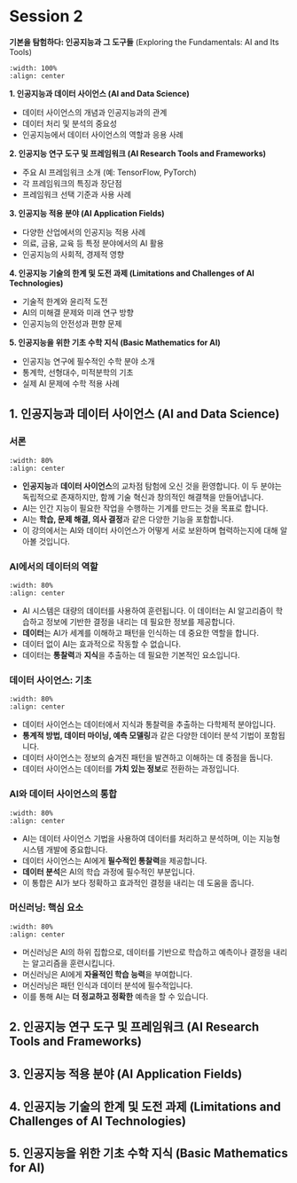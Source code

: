 # Session 2

**기본을 탐험하다: 인공지능과 그 도구들** (Exploring the Fundamentals: AI and Its Tools)

```{image} figs/image-2.png
:width: 100%
:align: center
```

**1. 인공지능과 데이터 사이언스 (AI and Data Science)**

- 데이터 사이언스의 개념과 인공지능과의 관계
- 데이터 처리 및 분석의 중요성
- 인공지능에서 데이터 사이언스의 역할과 응용 사례

**2. 인공지능 연구 도구 및 프레임워크 (AI Research Tools and Frameworks)**

- 주요 AI 프레임워크 소개 (예: TensorFlow, PyTorch)
- 각 프레임워크의 특징과 장단점
- 프레임워크 선택 기준과 사용 사례

**3. 인공지능 적용 분야 (AI Application Fields)**

- 다양한 산업에서의 인공지능 적용 사례
- 의료, 금융, 교육 등 특정 분야에서의 AI 활용
- 인공지능의 사회적, 경제적 영향

**4. 인공지능 기술의 한계 및 도전 과제 (Limitations and Challenges of AI Technologies)**

- 기술적 한계와 윤리적 도전
- AI의 미해결 문제와 미래 연구 방향
- 인공지능의 안전성과 편향 문제

**5. 인공지능을 위한 기초 수학 지식 (Basic Mathematics for AI)**

- 인공지능 연구에 필수적인 수학 분야 소개
- 통계학, 선형대수, 미적분학의 기초
- 실제 AI 문제에 수학 적용 사례

## 1. 인공지능과 데이터 사이언스 (AI and Data Science)

### 서론

```{image} figs/image-2-1-1.png
:width: 80%
:align: center
```

- **인공지능**과 **데이터 사이언스**의 교차점 탐험에 오신 것을 환영합니다. 이 두 분야는 독립적으로 존재하지만, 함께 기술 혁신과 창의적인 해결책을 만들어냅니다.
- AI는 인간 지능이 필요한 작업을 수행하는 기계를 만드는 것을 목표로 합니다.
- AI는 **학습, 문제 해결, 의사 결정**과 같은 다양한 기능을 포함합니다.
- 이 강의에서는 AI와 데이터 사이언스가 어떻게 서로 보완하며 협력하는지에 대해 알아볼 것입니다.

### AI에서의 데이터의 역할

```{image} figs/image-2-1-2.png
:width: 80%
:align: center
```

- AI 시스템은 대량의 데이터를 사용하여 훈련됩니다. 이 데이터는 AI 알고리즘이 학습하고 정보에 기반한 결정을 내리는 데 필요한 정보를 제공합니다.
- **데이터**는 AI가 세계를 이해하고 패턴을 인식하는 데 중요한 역할을 합니다.
- 데이터 없이 AI는 효과적으로 작동할 수 없습니다.
- 데이터는 **통찰력**과 **지식**을 추출하는 데 필요한 기본적인 요소입니다.

### 데이터 사이언스: 기초

```{image} figs/image-2-1-3.png
:width: 80%
:align: center
```

- 데이터 사이언스는 데이터에서 지식과 통찰력을 추출하는 다학제적 분야입니다.
- **통계적 방법, 데이터 마이닝, 예측 모델링**과 같은 다양한 데이터 분석 기법이 포함됩니다.
- 데이터 사이언스는 정보의 숨겨진 패턴을 발견하고 이해하는 데 중점을 둡니다.
- 데이터 사이언스는 데이터를 **가치 있는 정보**로 전환하는 과정입니다.

### AI와 데이터 사이언스의 통합

```{image} figs/image-2-1-4.png
:width: 80%
:align: center
```

- AI는 데이터 사이언스 기법을 사용하여 데이터를 처리하고 분석하며, 이는 지능형 시스템 개발에 중요합니다.
- 데이터 사이언스는 AI에게 **필수적인 통찰력**을 제공합니다.
- **데이터 분석**은 AI의 학습 과정에 필수적인 부분입니다.
- 이 통합은 AI가 보다 정확하고 효과적인 결정을 내리는 데 도움을 줍니다.

### 머신러닝: 핵심 요소

```{image} figs/image-2-1-5.png
:width: 80%
:align: center
```

- 머신러닝은 AI의 하위 집합으로, 데이터를 기반으로 학습하고 예측이나 결정을 내리는 알고리즘을 훈련시킵니다.
- 머신러닝은 AI에게 **자율적인 학습 능력**을 부여합니다.
- 머신러닝은 패턴 인식과 데이터 분석에 필수적입니다.
- 이를 통해 AI는 **더 정교하고 정확한** 예측을 할 수 있습니다.

## 2. 인공지능 연구 도구 및 프레임워크 (AI Research Tools and Frameworks)

## 3. 인공지능 적용 분야 (AI Application Fields)

## 4. 인공지능 기술의 한계 및 도전 과제 (Limitations and Challenges of AI Technologies)

## 5. 인공지능을 위한 기초 수학 지식 (Basic Mathematics for AI)
